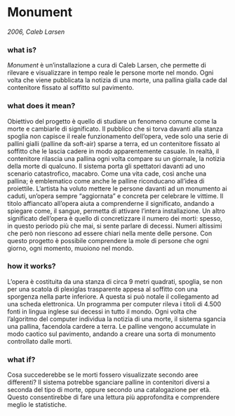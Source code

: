 # Monument
_2006, Caleb Larsen_

### what is?
_Monument_ è un’installazione a cura di Caleb Larsen, che permette di rilevare e visualizzare in tempo reale le persone morte nel mondo. Ogni volta che viene pubblicata la notizia di una morte, una pallina gialla cade dal contenitore fissato al soffitto sul pavimento.


### what does it mean?
Obiettivo del progetto è quello di studiare un fenomeno comune come la morte e cambiarle di significato. Il pubblico che si torva davanti alla stanza spoglia non capisce il reale funzionamento dell’opera, vede solo una serie di pallini gialli (palline da soft-air) sparse a terra, ed un contenitore fissato al soffitto che le lascia cadere in modo apparentemente casuale. In realtà, il contenitore rilascia una pallina ogni volta compare su un giornale, la notizia della morte di qualcuno. Il sistema porta gli spettatori davanti ad uno scenario catastrofico, macabro. Come una vita cade, così anche una pallina; è emblematico come anche le palline riconducano all’idea di proiettile. L’artista ha voluto mettere le persone davanti ad un monumento ai caduti, un’opera sempre “aggiornata” e concreta per celebrare le vittime. Il titolo affiancato all’opera aiuta a comprenderne il significato, andando a spiegare come, il sangue, permetta di attivare l’intera installazione. Un altro significato dell’opera è quello di concretizzare il numero dei morti: spesso, in questo periodo più che mai, si sente parlare di decessi. Numeri altissimi che però non riescono ad essere chiari nella mente delle persone. Con questo progetto è possibile comprendere la mole di persone che ogni giorno, ogni momento, muoiono nel mondo. 


### how it works?
L’opera è costituita da una stanza di circa 9 metri quadrati, spoglia, se non per una scatola di plexiglas trasparente appesa al soffitto con una sporgenza nella parte inferiore. A questa si può notale il collegamento ad una scheda elettronica. Un programma per computer rileva i titoli di 4.500 fonti in lingua inglese sui decessi in tutto il mondo. Ogni volta che l’algoritmo del computer individua la notizia di una morte, il sistema sgancia una pallina, facendola cardere a terra. Le palline vengono accumulate in modo caotico sul pavimento, andando a creare una sorta di monumento controllato dalle morti. 


### what if?
Cosa succederebbe se le morti fossero visualizzate secondo aree differenti? Il sistema potrebbe sganciare palline in contenitori diversi a seconda del tipo di morte, oppure secondo una catalogazione per età. Questo consentirebbe di fare una lettura più approfondita e comprendere meglio le statistiche.


